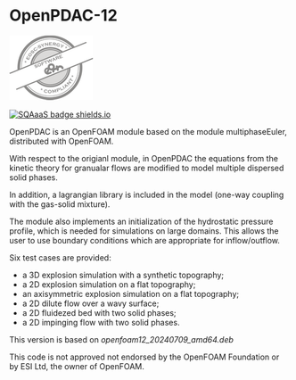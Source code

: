 # OpenPDAC-12

[![SQAaaS badge](https://github.com/EOSC-synergy/SQAaaS/raw/master/badges/badges_150x116/badge_software_silver.png)](https://api.eu.badgr.io/public/assertions/X8BQ_PkhSfuUF9-mGYRykQ "SQAaaS silver badge achieved")

[![SQAaaS badge shields.io](https://img.shields.io/badge/sqaaas%20software-silver-lightgrey)](https://api.eu.badgr.io/public/assertions/X8BQ_PkhSfuUF9-mGYRykQ "SQAaaS silver badge achieved")

OpenPDAC is an OpenFOAM module based on the module multiphaseEuler, distributed
with OpenFOAM.

With respect to the origianl module, in OpenPDAC the equations from the kinetic
theory for granualar flows are modified to model multiple dispersed solid
phases.

In addition, a lagrangian library is included in the model (one-way coupling
with the gas-solid mixture).

The module also implements an initialization of the hydrostatic pressure profile,
which is needed for simulations on large domains. This allows the user to use
boundary conditions which are appropriate for inflow/outflow.

Six test cases are provided:

- a 3D explosion simulation with a synthetic topography;
- a 2D explosion simulation on a flat topography;
- an axisymmetric explosion simulation on a flat topography;
- a 2D dilute flow over a wavy surface;
- a 2D fluidezed bed with two solid phases;
- a 2D impinging flow with two solid phases.

This version is based on *openfoam12_20240709_amd64.deb*

This code is not approved not endorsed by the OpenFOAM Foundation or by
ESI Ltd, the owner of OpenFOAM.

